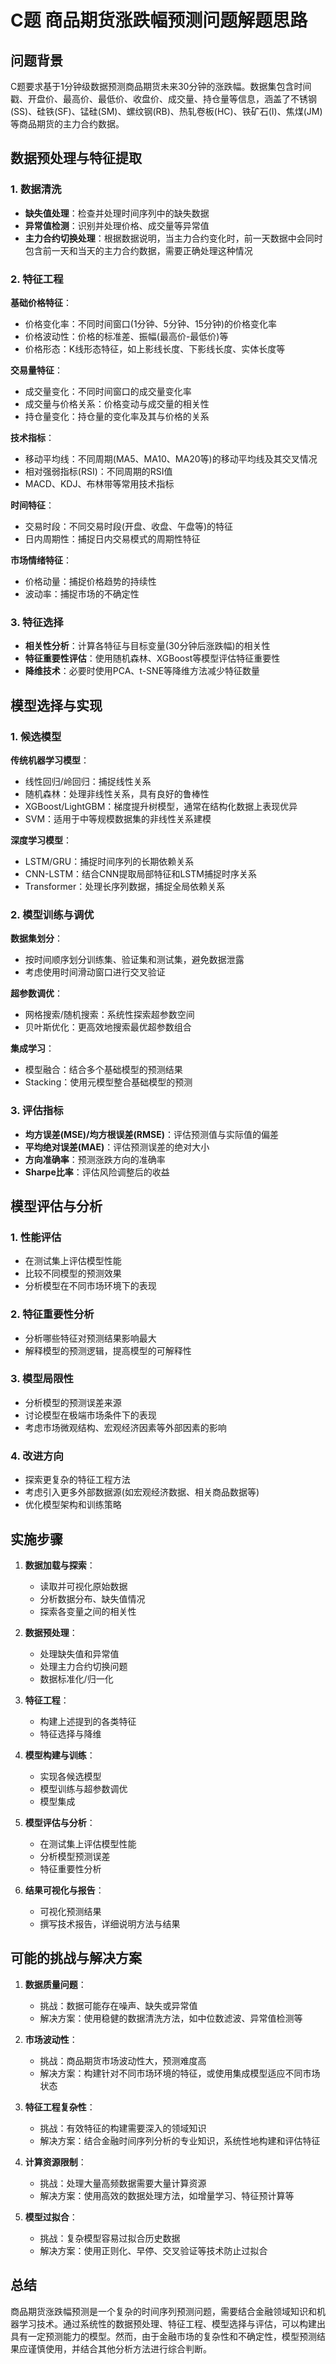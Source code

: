 # C题 商品期货涨跌幅预测问题解题思路

## 问题背景

C题要求基于1分钟级数据预测商品期货未来30分钟的涨跌幅。数据集包含时间戳、开盘价、最高价、最低价、收盘价、成交量、持仓量等信息，涵盖了不锈钢(SS)、硅铁(SF)、锰硅(SM)、螺纹钢(RB)、热轧卷板(HC)、铁矿石(I)、焦煤(JM)等商品期货的主力合约数据。

## 数据预处理与特征提取

### 1. 数据清洗

- **缺失值处理**：检查并处理时间序列中的缺失数据
- **异常值检测**：识别并处理价格、成交量等异常值
- **主力合约切换处理**：根据数据说明，当主力合约变化时，前一天数据中会同时包含前一天和当天的主力合约数据，需要正确处理这种情况

### 2. 特征工程

**基础价格特征**：

- 价格变化率：不同时间窗口(1分钟、5分钟、15分钟)的价格变化率
- 价格波动性：价格的标准差、振幅(最高价-最低价)等
- 价格形态：K线形态特征，如上影线长度、下影线长度、实体长度等

**交易量特征**：

- 成交量变化：不同时间窗口的成交量变化率
- 成交量与价格关系：价格变动与成交量的相关性
- 持仓量变化：持仓量的变化率及其与价格的关系

**技术指标**：

- 移动平均线：不同周期(MA5、MA10、MA20等)的移动平均线及其交叉情况
- 相对强弱指标(RSI)：不同周期的RSI值
- MACD、KDJ、布林带等常用技术指标

**时间特征**：

- 交易时段：不同交易时段(开盘、收盘、午盘等)的特征
- 日内周期性：捕捉日内交易模式的周期性特征

**市场情绪特征**：

- 价格动量：捕捉价格趋势的持续性
- 波动率：捕捉市场的不确定性

### 3. 特征选择

- **相关性分析**：计算各特征与目标变量(30分钟后涨跌幅)的相关性
- **特征重要性评估**：使用随机森林、XGBoost等模型评估特征重要性
- **降维技术**：必要时使用PCA、t-SNE等降维方法减少特征数量

## 模型选择与实现

### 1. 候选模型

**传统机器学习模型**：

- 线性回归/岭回归：捕捉线性关系
- 随机森林：处理非线性关系，具有良好的鲁棒性
- XGBoost/LightGBM：梯度提升树模型，通常在结构化数据上表现优异
- SVM：适用于中等规模数据集的非线性关系建模

**深度学习模型**：

- LSTM/GRU：捕捉时间序列的长期依赖关系
- CNN-LSTM：结合CNN提取局部特征和LSTM捕捉时序关系
- Transformer：处理长序列数据，捕捉全局依赖关系

### 2. 模型训练与调优

**数据集划分**：

- 按时间顺序划分训练集、验证集和测试集，避免数据泄露
- 考虑使用时间滑动窗口进行交叉验证

**超参数调优**：

- 网格搜索/随机搜索：系统性探索超参数空间
- 贝叶斯优化：更高效地搜索最优超参数组合

**集成学习**：

- 模型融合：结合多个基础模型的预测结果
- Stacking：使用元模型整合基础模型的预测

### 3. 评估指标

- **均方误差(MSE)/均方根误差(RMSE)**：评估预测值与实际值的偏差
- **平均绝对误差(MAE)**：评估预测误差的绝对大小
- **方向准确率**：预测涨跌方向的准确率
- **Sharpe比率**：评估风险调整后的收益

## 模型评估与分析

### 1. 性能评估

- 在测试集上评估模型性能
- 比较不同模型的预测效果
- 分析模型在不同市场环境下的表现

### 2. 特征重要性分析

- 分析哪些特征对预测结果影响最大
- 解释模型的预测逻辑，提高模型的可解释性

### 3. 模型局限性

- 分析模型的预测误差来源
- 讨论模型在极端市场条件下的表现
- 考虑市场微观结构、宏观经济因素等外部因素的影响

### 4. 改进方向

- 探索更复杂的特征工程方法
- 考虑引入更多外部数据源(如宏观经济数据、相关商品数据等)
- 优化模型架构和训练策略

## 实施步骤

1. **数据加载与探索**：
   - 读取并可视化原始数据
   - 分析数据分布、缺失值情况
   - 探索各变量之间的相关性

2. **数据预处理**：
   - 处理缺失值和异常值
   - 处理主力合约切换问题
   - 数据标准化/归一化

3. **特征工程**：
   - 构建上述提到的各类特征
   - 特征选择与降维

4. **模型构建与训练**：
   - 实现各候选模型
   - 模型训练与超参数调优
   - 模型集成

5. **模型评估与分析**：
   - 在测试集上评估模型性能
   - 分析模型预测误差
   - 特征重要性分析

6. **结果可视化与报告**：
   - 可视化预测结果
   - 撰写技术报告，详细说明方法与结果

## 可能的挑战与解决方案

1. **数据质量问题**：
   - 挑战：数据可能存在噪声、缺失或异常值
   - 解决方案：使用稳健的数据清洗方法，如中位数滤波、异常值检测等

2. **市场波动性**：
   - 挑战：商品期货市场波动性大，预测难度高
   - 解决方案：构建针对不同市场环境的特征，或使用集成模型适应不同市场状态

3. **特征工程复杂性**：
   - 挑战：有效特征的构建需要深入的领域知识
   - 解决方案：结合金融时间序列分析的专业知识，系统性地构建和评估特征

4. **计算资源限制**：
   - 挑战：处理大量高频数据需要大量计算资源
   - 解决方案：使用高效的数据处理方法，如增量学习、特征预计算等

5. **模型过拟合**：
   - 挑战：复杂模型容易过拟合历史数据
   - 解决方案：使用正则化、早停、交叉验证等技术防止过拟合

## 总结

商品期货涨跌幅预测是一个复杂的时间序列预测问题，需要结合金融领域知识和机器学习技术。通过系统性的数据预处理、特征工程、模型选择与评估，可以构建出具有一定预测能力的模型。然而，由于金融市场的复杂性和不确定性，模型预测结果应谨慎使用，并结合其他分析方法进行综合判断。
